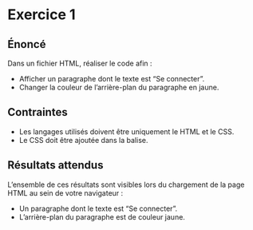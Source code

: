 # Exercice 1

## Énoncé

Dans un fichier HTML, réaliser le code afin :

- Afficher un paragraphe dont le texte est “Se connecter”.
- Changer la couleur de l’arrière-plan du paragraphe en jaune.

## Contraintes

- Les langages utilisés doivent être uniquement le HTML et le CSS.
- Le CSS doit être ajoutée dans la balise.

## Résultats attendus

L’ensemble de ces résultats sont visibles lors du chargement de la page HTML au sein de votre navigateur :

- Un paragraphe dont le texte est “Se connecter”.
- L’arrière-plan du paragraphe est de couleur jaune.